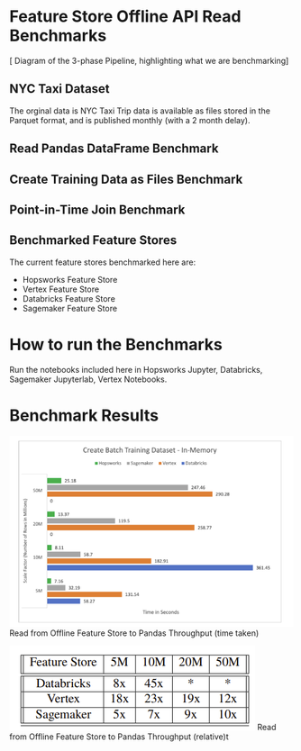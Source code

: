 # Feature Store Offline API Read Benchmarks

[ Diagram of the 3-phase Pipeline, highlighting what we are benchmarking]

## NYC Taxi Dataset 

The orginal data is NYC Taxi Trip data is available as files stored in the Parquet format, and is published monthly (with a 2 month delay).

## Read Pandas DataFrame Benchmark

## Create Training Data as Files Benchmark


## Point-in-Time Join Benchmark

## Benchmarked Feature Stores

The current feature stores benchmarked here are:

 * Hopsworks Feature Store
 * Vertex Feature Store
 * Databricks Feature Store
 * Sagemaker Feature Store

# How to run the Benchmarks

Run the notebooks included here in Hopsworks Jupyter, Databricks, Sagemaker Jupyterlab, Vertex Notebooks.

# Benchmark Results


![pandas_read_secs](./images/fs-offline-pandas-read-throughput-secs.png)
Read from Offline Feature Store to Pandas Throughput (time taken)

![pandas_read_relative](./images/fs-offline-pandas-read-throughput-relative.png)
Read from Offline Feature Store to Pandas Throughput (relative)t
